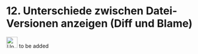 # 12. Unterschiede zwischen Datei-Versionen anzeigen (Diff und Blame)
<!-- git config --global diff.tool vscode -->
<!-- git config --global difftool.vscode.cmd "code --wait --diff $LOCAL $REMOTE" -->
<!-- git config --global -e -->
<!-- git difftool (--staged) -->
<!-- direkt in vscode -->
<!-- git blame -L 1,2 readme.md -->

<img src="../../images/under-construction_symbol.png" alt="Under Construction" width="30" /> to be added
